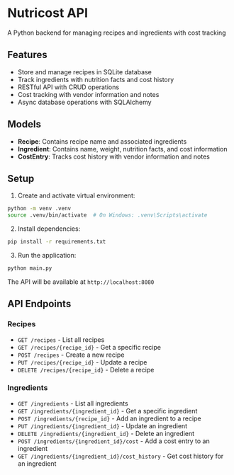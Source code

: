 # Nutricost API

A Python backend for managing recipes and ingredients with cost tracking

## Features

- Store and manage recipes in SQLite database
- Track ingredients with nutrition facts and cost history
- RESTful API with CRUD operations
- Cost tracking with vendor information and notes
- Async database operations with SQLAlchemy

## Models

- **Recipe**: Contains recipe name and associated ingredients
- **Ingredient**: Contains name, weight, nutrition facts, and cost information
- **CostEntry**: Tracks cost history with vendor information and notes

## Setup

1. Create and activate virtual environment:
```bash
python -m venv .venv
source .venv/bin/activate  # On Windows: .venv\Scripts\activate
```

2. Install dependencies:
```bash
pip install -r requirements.txt
```

3. Run the application:
```bash
python main.py
```

The API will be available at `http://localhost:8080`

## API Endpoints

### Recipes

- `GET /recipes` - List all recipes
- `GET /recipes/{recipe_id}` - Get a specific recipe
- `POST /recipes` - Create a new recipe
- `PUT /recipes/{recipe_id}` - Update a recipe
- `DELETE /recipes/{recipe_id}` - Delete a recipe

### Ingredients

- `GET /ingredients` - List all ingredients
- `GET /ingredients/{ingredient_id}` - Get a specific ingredient
- `POST /ingredients/{recipe_id}` - Add an ingredient to a recipe
- `PUT /ingredients/{ingredient_id}` - Update an ingredient
- `DELETE /ingredients/{ingredient_id}` - Delete an ingredient
- `POST /ingredients/{ingredient_id}/cost` - Add a cost entry to an ingredient
- `GET /ingredients/{ingredient_id}/cost_history` - Get cost history for an ingredient 